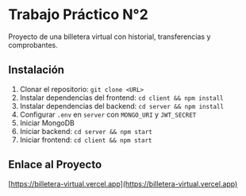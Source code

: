 # Trabajo Práctico N°2
Proyecto de una billetera virtual con historial, transferencias y comprobantes.

## Instalación
1. Clonar el repositorio: `git clone <URL>`
2. Instalar dependencias del frontend: `cd client && npm install`
3. Instalar dependencias del backend: `cd server && npm install`
4. Configurar `.env` en `server` con `MONGO_URI` y `JWT_SECRET`
5. Iniciar MongoDB
6. Iniciar backend: `cd server && npm start`
7. Iniciar frontend: `cd client && npm start`

## Enlace al Proyecto
[https://billetera-virtual.vercel.app](https://billetera-virtual.vercel.app)